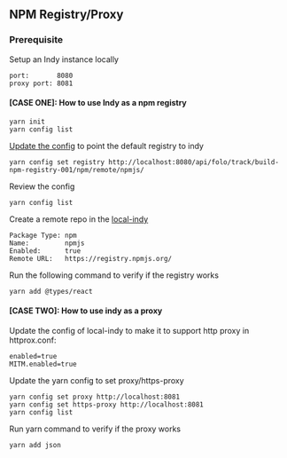 ## NPM Registry/Proxy 

### Prerequisite

Setup an Indy instance locally 
````
port:       8080
proxy port: 8081
````

#### [CASE ONE]:  How to use Indy as a npm registry
````
yarn init
yarn config list
````
[Update the config](https://yarnpkg.com/lang/en/docs/cli/config/) to point the default registry to indy  
````
yarn config set registry http://localhost:8080/api/folo/track/build-npm-registry-001/npm/remote/npmjs/
````
Review the config
````
yarn config list
````

Create a remote repo in the [local-indy](http://localhost:8080/#/remote)  
````
Package Type: npm
Name:         npmjs
Enabled:      true
Remote URL:   https://registry.npmjs.org/

````

Run the following command to verify if the registry works
````
yarn add @types/react
````


#### [CASE TWO]: How to use indy as a proxy

Update the config of local-indy to make it to support http proxy in httprox.conf:  
````
enabled=true
MITM.enabled=true
````

Update the yarn config to set proxy/https-proxy  
````
yarn config set proxy http://localhost:8081
yarn config set https-proxy http://localhost:8081
yarn config list
````

Run yarn command to verify if the proxy works
````
yarn add json
````

